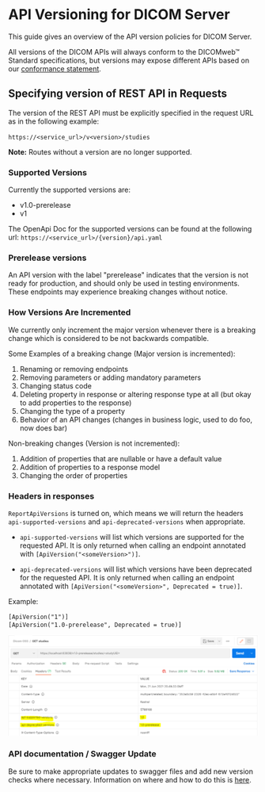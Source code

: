 # API Versioning for DICOM Server

This guide gives an overview of the API version policies for DICOM Server.

All versions of the DICOM APIs will always conform to the DICOMweb™ Standard specifications, but versions may expose different APIs based on our [conformance statement](https://github.com/microsoft/dicom-server/blob/main/docs/resources/conformance-statement.md).

## Specifying version of REST API in Requests

The version of the REST API must be explicitly specified in the request URL as in the following example:

`https://<service_url>/v<version>/studies`

**Note:** Routes without a version are no longer supported.


### Supported Versions

Currently the supported versions are:
- v1.0-prerelease
- v1

The OpenApi Doc for the supported versions can be found at the following url: `https://<service_url>/{version}/api.yaml`


### Prerelease versions

An API version with the label "prerelease" indicates that the version is not ready for production, and should only be used in testing environments. These endpoints may experience breaking changes without notice.

### How Versions Are Incremented

We currently only increment the major version whenever there is a breaking change which is considered to be not backwards compatible.

Some Examples of a breaking change (Major version is incremented):
1. Renaming or removing endpoints
2. Removing parameters or adding mandatory parameters
3. Changing status code
4. Deleting property in response or altering response type at all (but okay to add properties to the response)
5. Changing the type of a property
6. Behavior of an API changes (changes in business logic, used to do foo, now does bar)

Non-breaking changes (Version is not incremented):
1. Addition of properties that are nullable or have a default value
2. Addition of properties to a response model
3. Changing the order of properties

### Headers in responses

`ReportApiVersions` is turned on, which means we will return the headers `api-supported-versions` and `api-deprecated-versions` when appropriate.

- `api-supported-versions` will list which versions are supported for the requested API. It is only returned when calling an endpoint annotated with `[ApiVersion("<someVersion>")]`.

- `api-deprecated-versions` will list which versions have been deprecated for the requested API. It is only returned when calling an endpoint annotated with `[ApiVersion("<someVersion>", Deprecated = true)]`.

Example:

```
[ApiVersion("1")]
[ApiVersion("1.0-prerelease", Deprecated = true)]
```

![Response headers](images/api-headers-example.PNG)

### API documentation / Swagger Update
Be sure to make appropriate updates to swagger files and add new version checks where necessary. Information on where and
how to do this is [here](./resources/swagger.md).
